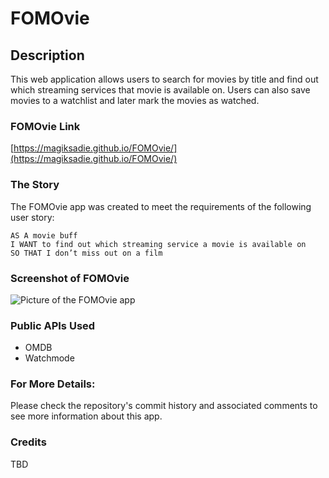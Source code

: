# FOMOvie

## Description

This web application allows users to search for movies by title and find out which streaming services that movie is available on. Users can also save movies to a watchlist and later mark the movies as watched.

### FOMOvie Link

[https://magiksadie.github.io/FOMOvie/](https://magiksadie.github.io/FOMOvie/)

### The Story

The FOMOvie app was created to meet the requirements of the following user story:
```
AS A movie buff
I WANT to find out which streaming service a movie is available on
SO THAT I don’t miss out on a film

```

### Screenshot of FOMOvie

![Picture of the FOMOvie app](assets/images/screenshot.gif)

### Public APIs Used

* OMDB
* Watchmode

### For More Details:

Please check the repository's commit history and associated comments to see more information about this app.

### Credits

TBD